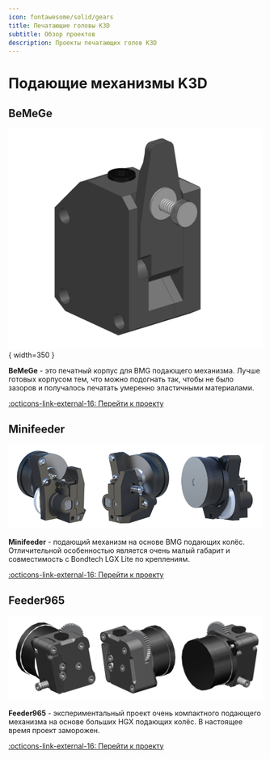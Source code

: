 ```yaml
---
icon: fontawesome/solid/gears
title: Печатающие головы K3D
subtitle: Обзор проектов
description: Проекты печатающих голов K3D
---
```


# Подающие механизмы K3D

## BeMeGe

![](./bemege/pics/bemege_index.png){ width=350 }

**BeMeGe** - это печатный корпус для BMG подающего механизма. Лучше готовых корпусом тем, что можно подогнать так, чтобы не было зазоров и получалось печатать умеренно эластичными материалами.

[:octicons-link-external-16: Перейти к проекту](./bemege/pics/bemege_index.png)

## Minifeeder

![](./minifeeder/pics/minifeeder_index_pic.png)

**Minifeeder** - подающий механизм на основе BMG подающих колёс. Отличительной особенностью является очень малый габарит и совместимость с Bondtech LGX Lite по креплениям.

[:octicons-link-external-16: Перейти к проекту](./minifeeder/index.md)

## Feeder965

![](./feeder965/pics/f965_overview.png)

**Feeder965** - экспериментальный проект очень компактного подающего механизма на основе больших HGX подающих колёс. В настоящее время проект заморожен.

[:octicons-link-external-16: Перейти к проекту](./ebp/index.md)